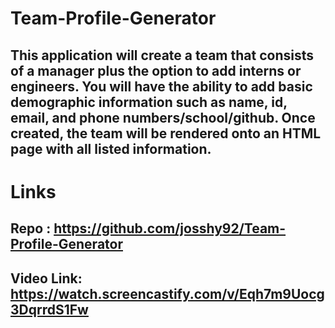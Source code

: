 # Team-Profile-Generator

## This application will create a team that consists of a manager plus the option to add interns or engineers. You will have the ability to add basic demographic information such as name, id, email, and phone numbers/school/github. Once created, the team will be rendered onto an HTML page with all listed information. 

# Links
## Repo : https://github.com/josshy92/Team-Profile-Generator
## Video Link: https://watch.screencastify.com/v/Eqh7m9Uocg3DqrrdS1Fw 
